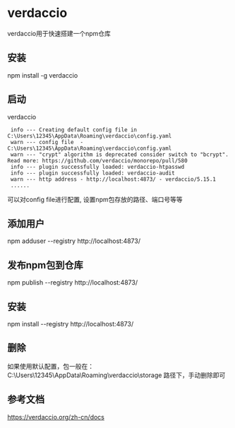 # verdaccio
verdaccio用于快速搭建一个npm仓库

## 安装 
npm install -g verdaccio

## 启动
verdaccio
```
 info --- Creating default config file in C:\Users\12345\AppData\Roaming\verdaccio\config.yaml
 warn --- config file  - C:\Users\12345\AppData\Roaming\verdaccio\config.yaml
 warn --- "crypt" algorithm is deprecated consider switch to "bcrypt". Read more: https://github.com/verdaccio/monorepo/pull/580
 info --- plugin successfully loaded: verdaccio-htpasswd
 info --- plugin successfully loaded: verdaccio-audit
 warn --- http address - http://localhost:4873/ - verdaccio/5.15.1
 ......
```
可以对config file进行配置, 设置npm包存放的路径、端口号等等

## 添加用户
npm adduser --registry http://localhost:4873/

## 发布npm包到仓库
npm publish --registry http://localhost:4873/

## 安装
npm install --registry http://localhost:4873/

## 删除
如果使用默认配置，包一般在：
C:\Users\12345\AppData\Roaming\verdaccio\storage 路径下，手动删除即可

## 参考文档
https://verdaccio.org/zh-cn/docs